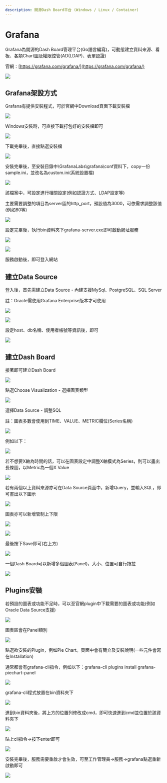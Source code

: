 ```yaml
---
description: 開源Dash Board平台 (Windows / Linux / Container)
---
```


# Grafana

Grafana為開源的Dash Board管理平台\(Go語言編寫\)，可動態建立資料來源、看板、各類Chart圖及權限控管\(AD\(LDAP\)、表單認證\)

官網：[https://grafana.com/grafana/](https://grafana.com/grafana/)

![](../.gitbook/assets/image%20%2888%29.png)

## Grafana架設方式

Grafana有提供安裝程式，可於官網中Download頁面下載安裝檔

![](../.gitbook/assets/image%20%28207%29.png)

Windows安裝時，可直接下載打包好的安裝檔即可

![](../.gitbook/assets/image%20%28136%29.png)

下載完畢後，直接點選安裝檔

![](../.gitbook/assets/image%20%28171%29.png)

安裝完畢後，至安裝目錄中\GrafanaLabs\grafana\conf資料下，copy一份sample.ini，並改名為custom.ini\(系統設置檔\)

![](../.gitbook/assets/image%20%285%29.png)

該檔案中，可設定進行相關設定\(例如認證方式、LDAP設定等\)

主要需要調整的項目為server區的http\_port，預設值為3000，可依需求調整該值\(例如80等\)

![](../.gitbook/assets/image%20%2871%29.png)

設定完畢後，執行bin資料夾下grafana-server.exe即可啟動網址服務

![](../.gitbook/assets/image%20%2829%29.png)

![](../.gitbook/assets/image%20%28106%29.png)

服務啟動後，即可登入網站

## 建立Data Source

登入後，首先需建立Data Source - 內建支援MySql、PostgreSQL、SQL Server

註：Oracle需使用Grafana Enterprise版本才可使用

![](../.gitbook/assets/image%20%28116%29.png)

![](../.gitbook/assets/image%20%2892%29.png)

設定host、db名稱、使用者帳號等資訊後，即可

![](../.gitbook/assets/image%20%2812%29.png)

## 建立Dash Board

接著即可建立Dash Board

![](../.gitbook/assets/image%20%28218%29.png)

點選Choose Visualization - 選擇圖表類型

![](../.gitbook/assets/image%20%2842%29.png)

選擇Data Source - 調整SQL

註：圖表多數會使用到TIME、VALUE、METRIC欄位\(Series名稱\)

![](../.gitbook/assets/image%20%28133%29.png)

例如以下：

![](../.gitbook/assets/image%20%2845%29.png)

若不想要X軸為時間的話，可以在圖表設定中調整X軸模式為Series，則可以畫出長條圖，以Metric為一個X Value

![](../.gitbook/assets/image%20%28115%29.png)

若有兩個以上資料來源亦可在Data Source頁面中，新增Query，並輸入SQL，即可畫出以下圖示

![](../.gitbook/assets/image%20%28139%29.png)

圖表亦可以新增管制上下限

![](../.gitbook/assets/image%20%28211%29.png)

![](../.gitbook/assets/image%20%2868%29.png)

最後按下Save即可\(右上方\)

![](../.gitbook/assets/image%20%2817%29.png)

一個Dash Board可以新增多個圖表\(Panel\)，大小、位置可自行拖拉

![](../.gitbook/assets/image%20%28186%29.png)



## Plugins安裝

若預設的圖表或功能不足時，可以至官網plugin中下載需要的圖表或功能\(例如Oracle Data Source支援\)

![](../.gitbook/assets/image%20%2894%29.png)

圖表區會在Panel類別

![](../.gitbook/assets/image%20%28201%29.png)

點選欲安裝的Plugin，例如Pie Chart。頁面中會有簡介及安裝說明\(一些元件會寫在Installation\)

通常都會有grafana-cli指令，例如以下：grafana-cli plugins install grafana-piechart-panel

![](../.gitbook/assets/image%20%28121%29.png)

grafana-cli程式放置在bin資料夾下

![](../.gitbook/assets/image%20%2833%29.png)

進到bin資料夾後，將上方的位置列修改成cmd，即可快速進到cmd並位置於該資料夾下

![](../.gitbook/assets/image%20%28137%29.png)

貼上cli指令→按下enter即可

![](../.gitbook/assets/image%20%2840%29.png)

安裝完畢後，服務需要重啟才會生效，可至工作管理員→服務→grafana點選重新啟動即可

![](../.gitbook/assets/image%20%28212%29.png)


